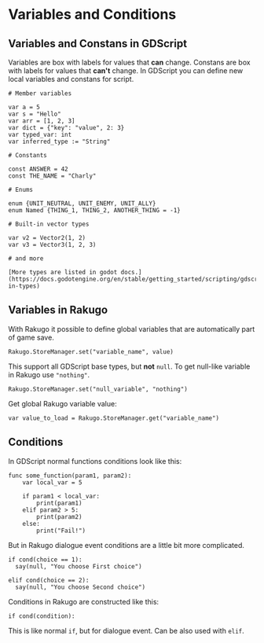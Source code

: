 # Variables and Conditions

## Variables and Constans in GDScript

Variables are box with labels for values that **can** change.
Constans are box with labels for values that **can't** change.
In GDScript you can define new local variables and constans for script.

```gdscript
# Member variables

var a = 5
var s = "Hello"
var arr = [1, 2, 3]
var dict = {"key": "value", 2: 3}
var typed_var: int
var inferred_type := "String"

# Constants

const ANSWER = 42
const THE_NAME = "Charly"

# Enums

enum {UNIT_NEUTRAL, UNIT_ENEMY, UNIT_ALLY}
enum Named {THING_1, THING_2, ANOTHER_THING = -1}

# Built-in vector types

var v2 = Vector2(1, 2)
var v3 = Vector3(1, 2, 3)

# and more
```

```{note}
[More types are listed in godot docs.](https://docs.godotengine.org/en/stable/getting_started/scripting/gdscript/gdscript_basics.html#built-in-types)
```

## Variables in Rakugo

With Rakugo it possible to define global variables that are automatically part of game save.

```gdscript
Rakugo.StoreManager.set("variable_name", value)
```

This support all GDScript base types, but **not** `null`.
To get null-like variable in Rakugo use `"nothing"`.

```gdscript
Rakugo.StoreManager.set("null_variable", "nothing")
```

Get global Rakugo variable value:

```gdscript
var value_to_load = Rakugo.StoreManager.get("variable_name")
```

## Conditions

In GDScript normal functions conditions look like this:

```gdscript
func some_function(param1, param2):
    var local_var = 5

    if param1 < local_var:
        print(param1)
    elif param2 > 5:
        print(param2)
    else:
        print("Fail!")
```

But in Rakugo dialogue event conditions are a little bit more complicated.

```gdscript
if cond(choice == 1):
  say(null, "You choose First choice")

elif cond(choice == 2):
  say(null, "You choose Second choice")
```

Conditions in Rakugo are constructed like this:

```gdscript
if cond(condition):
```

This is like normal `if`, but for dialogue event.
Can be also used with `elif`.

